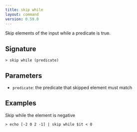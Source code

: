 ```yaml
---
title: skip while
layout: command
version: 0.59.0
---
```


Skip elements of the input while a predicate is true.

## Signature

```> skip while (predicate)```

## Parameters

 -  `predicate`: the predicate that skipped element must match

## Examples

Skip while the element is negative
```shell
> echo [-2 0 2 -1] | skip while $it < 0
```
